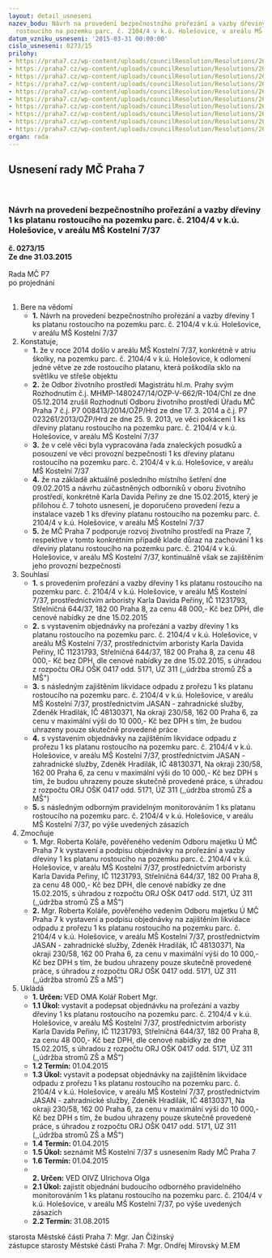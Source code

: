```yaml
---
layout: detail_usneseni
nazev_bodu: Návrh na provedení bezpečnostního prořezání a vazby dřeviny 1 ks platanu
  rostoucího na pozemku parc. č. 2104/4 v k.ú. Holešovice, v areálu MŠ Kostelní 7/37
datum_vzniku_usneseni: '2015-03-31 00:00:00'
cislo_usneseni: 0273/15
prilohy:
- https://praha7.cz/wp-content/uploads/councilResolution/Resolutions/26575/17-15-priloha_01_platankostelni2015.doc
- https://praha7.cz/wp-content/uploads/councilResolution/Resolutions/26575/17-15-priloha_02_platankostelni2015.pdf
- https://praha7.cz/wp-content/uploads/councilResolution/Resolutions/26575/17-15-priloha_03_platankostelni2015.pdf
- https://praha7.cz/wp-content/uploads/councilResolution/Resolutions/26575/17-15-priloha_04_platankostelni2015.pdf
- https://praha7.cz/wp-content/uploads/councilResolution/Resolutions/26575/17-15-priloha_05_platankostelni2015.pdf
- https://praha7.cz/wp-content/uploads/councilResolution/Resolutions/26575/17-15-priloha_06_platankostelni2015.pdf
- https://praha7.cz/wp-content/uploads/councilResolution/Resolutions/26575/17-15-priloha_07_platankostelni2015.pdf
- https://praha7.cz/wp-content/uploads/councilResolution/Resolutions/26575/17-15-priloha_08_platankostelni2015.doc
- https://praha7.cz/wp-content/uploads/councilResolution/Resolutions/26575/17-15-priloha_09_platankostelni2015.pdf
- https://praha7.cz/wp-content/uploads/councilResolution/Resolutions/26575/17-15-priloha_10_platankostelni2015.pdf
organ: rada
---
```

<div id="ucUsn_pList" class="usn">
	<span><h2>Usnesení rady MČ Praha 7 </h2>
<br></span><div class="standBody">
<span><h3>Návrh na provedení bezpečnostního prořezání a vazby dřeviny 1 ks platanu rostoucího na pozemku parc. č. 2104/4 v k.ú. Holešovice, v areálu MŠ Kostelní 7/37</h3></span><div class="center">
		<strong>č. 0273/15</strong><br>
	</div>
<div class="center">
		<strong>Ze dne 31.03.2015</strong><br><br>
	</div>Rada MČ P7<br> po projednání<br><br><ol>
<li>Bere na vědomí<ul><li>
<strong>1.</strong> Návrh na provedení bezpečnostního prořezání a vazby dřeviny 1 ks platanu rostoucího na pozemku parc. č. 2104/4 v k.ú. Holešovice, v areálu MŠ Kostelní 7/37</li></ul>
</li>
<li>Konstatuje,<ul>
<li>
<strong>1.</strong> že v roce 2014 došlo v areálu MŠ Kostelní 7/37, konkrétně v atriu školky,  na pozemku parc. č. 2104/4 v k.ú. Holešovice, k odlomení jedné větve ze zde rostoucího platanu, která poškodila sklo na světlíku ve střeše objektu</li>
<li>
<strong>2.</strong> že Odbor životního prostředí Magistrátu hl.m. Prahy svým Rozhodnutím  č.j. MHMP-1480247/14/OZP-V-662/R-104/Chl ze dne 05.12.2014 zrušil Rozhodnutí Odboru životního prostředí Úřadu MČ Praha 7 č.j. P7 008413/2014/OŽP/Hrd  ze dne 17. 3. 2014 a č.j. P7 023261/2013/OŽP/Hrd ze dne 25. 9. 2013, ve věci pokácení 1 ks dřeviny platanu rostoucího na pozemku parc. č. 2104/4 v k.ú. Holešovice, v areálu MŠ Kostelní 7/37</li>
<li>
<strong>3.</strong> že v celé věci byla vypracována řada znaleckých posudků a posouzení ve věci provozní bezpečnosti 1 ks dřeviny platanu rostoucího na pozemku parc. č. 2104/4 v k.ú. Holešovice, v areálu MŠ Kostelní 7/37</li>
<li>
<strong>4.</strong> že na základě aktuálně posledního místního šetření dne 09.02.2015 a návrhu zúčastněných odborníků v oboru životního prostředí, konkrétně Karla Davida Peřiny ze dne 15.02.2015, který je přílohou č. 7 tohoto usnesení, je doporučeno provedení řezu a instalace vazeb 1 ks dřeviny platanu rostoucího na pozemku parc. č. 2104/4 v k.ú. Holešovice, v areálu MŠ Kostelní 7/37</li>
<li>
<strong>5.</strong> že MČ Praha 7 podporuje rozvoj životního prostředí na Praze 7, respektive  v tomto konkrétním případě klade důraz na zachování 1 ks dřeviny platanu rostoucího na pozemku parc. č. 2104/4 v k.ú. Holešovice, v areálu MŠ Kostelní 7/37, kontinuálně však se zajištěním jeho provozní bezpečnosti</li>
</ul>
</li>
<li>Souhlasí<ul>
<li>
<strong>1.</strong> s provedením prořezání a vazby dřeviny 1 ks platanu rostoucího na pozemku parc. č. 2104/4 v k.ú. Holešovice, v areálu MŠ Kostelní 7/37, prostřednictvím arboristy Karla Davida Peřiny, IČ 11231793, Střelničná 644/37, 182 00 Praha 8, za cenu 48 000,- Kč bez DPH, dle cenové nabídky ze dne 15.02.2015</li>
<li>
<strong>2.</strong> s vystavením objednávky na prořezání a vazby dřeviny 1 ks platanu rostoucího  na pozemku parc. č. 2104/4 v k.ú. Holešovice, v areálu MŠ Kostelní 7/37, prostřednictvím arboristy Karla Davida Peřiny, IČ 11231793, Střelničná 644/37, 182 00 Praha 8, za cenu 48 000,- Kč bez DPH, dle cenové nabídky ze dne 15.02.2015, s úhradou z rozpočtu ORJ OŠK 0417 odd. 5171, ÚZ 311 (,,údržba stromů ZŠ a MŠ")</li>
<li>
<strong>3.</strong> s následným zajištěním likvidace odpadu z prořezu 1 ks platanu rostoucího na pozemku parc. č. 2104/4 v k.ú. Holešovice, v areálu MŠ Kostelní 7/37, prostřednictvím JASAN - zahradnické služby, Zdeněk Hradilák, IČ 48130371,  Na okraji 230/58, 162 00 Praha 6, za cenu v maximální výši do 10 000,- Kč  bez DPH s tím, že budou uhrazeny pouze skutečně provedené práce</li>
<li>
<strong>4.</strong> s vystavením objednávky na zajištěním likvidace odpadu z prořezu 1 ks platanu rostoucího na pozemku parc. č. 2104/4 v k.ú. Holešovice, v areálu MŠ Kostelní 7/37, prostřednictvím JASAN - zahradnické služby, Zdeněk Hradilák, IČ 48130371, Na okraji 230/58, 162 00 Praha 6, za cenu v maximální výši do 10 000,- Kč bez DPH s tím, že budou uhrazeny pouze skutečně provedené práce,  s úhradou z rozpočtu ORJ OŠK 0417 odd. 5171, ÚZ 311 (,,údržba stromů ZŠ  a MŠ")</li>
<li>
<strong>5.</strong> s následným odborným pravidelným monitorováním 1 ks platanu rostoucího na pozemku parc. č. 2104/4 v k.ú. Holešovice, v areálu MŠ Kostelní 7/37, po výše uvedených zásazích</li>
</ul>
</li>
<li>Zmocňuje<ul>
<li>
<strong>1.</strong> Mgr. Roberta Koláře, pověřeného vedením Odboru majetku Ú MČ Praha 7  k vystavení a podpisu objednávky na prořezání a vazby dřeviny 1 ks platanu rostoucího na pozemku parc. č. 2104/4 v k.ú. Holešovice, v areálu MŠ Kostelní 7/37, prostřednictvím arboristy Karla Davida Peřiny, IČ 11231793, Střelničná 644/37, 182 00 Praha 8, za cenu 48 000,- Kč bez DPH, dle cenové nabídky  ze dne 15.02.2015, s úhradou z rozpočtu ORJ OŠK 0417 odd. 5171, ÚZ 311 (,,údržba stromů ZŠ a MŠ")</li>
<li>
<strong>2.</strong> Mgr. Roberta Koláře, pověřeného vedením Odboru majetku Ú MČ Praha 7 k vystavení a podpisu objednávky na zajištěním likvidace odpadu z prořezu 1 ks platanu rostoucího na pozemku parc. č. 2104/4 v k.ú. Holešovice, v areálu MŠ Kostelní 7/37, prostřednictvím JASAN - zahradnické služby, Zdeněk Hradilák, IČ 48130371, Na okraji 230/58, 162 00 Praha 6, za cenu v maximální výši  do 10 000,- Kč bez DPH s tím, že budou uhrazeny pouze skutečně provedené práce, s úhradou z rozpočtu ORJ OŠK 0417 odd. 5171, ÚZ 311 (,,údržba stromů ZŠ a MŠ")   </li>
</ul>
</li>
<li>Ukládá<ul>
<li>
<strong>1. Určen: </strong>VED OMA Kolář Robert Mgr.</li>
<li>
<strong>1.1 Úkol: </strong>vystavit a podepsat objednávku na prořezání a vazby dřeviny 1 ks platanu rostoucího na pozemku parc. č. 2104/4 v k.ú. Holešovice, v areálu MŠ Kostelní 7/37, prostřednictvím arboristy Karla Davida Peřiny, IČ 11231793, Střelničná 644/37, 182 00 Praha 8, za cenu 48 000,- Kč bez DPH, dle cenové nabídky ze dne 15.02.2015, s úhradou z rozpočtu ORJ OŠK 0417 odd. 5171, ÚZ 311 (,,údržba stromů ZŠ a MŠ")</li>
<li>
<strong>1.2 Termín: </strong>01.04.2015</li>
<li>
<strong>1.3 Úkol: </strong>vystavit a podepsat objednávky na zajištěním likvidace odpadu z prořezu 1 ks platanu rostoucího na pozemku parc. č. 2104/4 v k.ú. Holešovice, v areálu MŠ Kostelní 7/37, prostřednictvím JASAN - zahradnické služby, Zdeněk Hradilák, IČ 48130371, Na okraji 230/58, 162 00 Praha 6, za cenu v maximální výši do 10 000,- Kč bez DPH s tím, že budou uhrazeny pouze skutečně provedené práce, s úhradou z rozpočtu ORJ OŠK 0417 odd. 5171, ÚZ 311 (,,údržba stromů ZŠ a MŠ")</li>
<li>
<strong>1.4 Termín: </strong>01.04.2015</li>
<li>
<strong>1.5 Úkol: </strong>seznámit MŠ Kostelní 7/37 s usnesením Rady MČ Praha 7</li>
<li>
<strong>1.6 Termín: </strong>01.04.2015</li>
<li>
<strong><br>2. Určen: </strong>VED OIVZ Ulrichova Olga</li>
<li>
<strong>2.1 Úkol: </strong>zajistit objednání budoucího odborného pravidelného monitorováním 1 ks platanu rostoucího na pozemku parc. č. 2104/4 v k.ú. Holešovice, v areálu MŠ Kostelní 7/37, po výše uvedených zásazích</li>
<li>
<strong>2.2 Termín: </strong>31.08.2015</li>
</ul>
</li>
</ol>starosta Městské části Praha 7: Mgr. Jan Čižinský<br>zástupce starosty Městské části Praha 7: Mgr. Ondřej Mirovský M.EM 
</div>
</div>